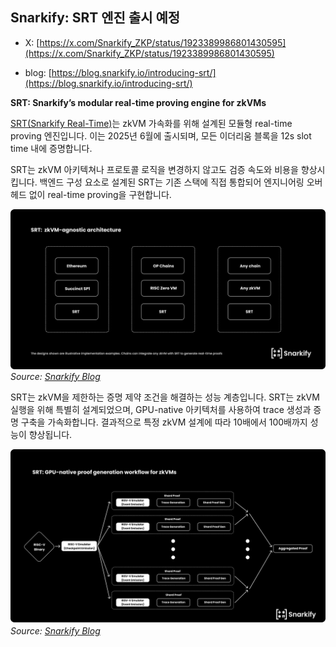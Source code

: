 ## Snarkify: SRT 엔진 출시 예정

* X: [https://x.com/Snarkify_ZKP/status/1923389986801430595](https://x.com/Snarkify_ZKP/status/1923389986801430595)

* blog: [https://blog.snarkify.io/introducing-srt/](https://blog.snarkify.io/introducing-srt/)

**SRT: Snarkify’s modular real-time proving engine for zkVMs**

[SRT(Snarkify Real-Time)](https://x.com/Snarkify_ZKP/status/1923389986801430595)는 zkVM 가속화를 위해 설계된 모듈형 real-time proving 엔진입니다. 이는 2025년 6월에 출시되며, 모든 이더리움 블록을 12s slot time 내에 증명합니다.

SRT는 zkVM 아키텍쳐나 프로토콜 로직을 변경하지 않고도 검증 속도와 비용을 향상시킵니다. 백엔드 구성 요소로 설계된 SRT는 기존 스택에 직접 통합되어 엔지니어링 오버헤드 없이 real-time proving을 구현합니다.


![SRT Architecture](./img/SRT1.png)
*Source: [Snarkify Blog](https://blog.snarkify.io/introducing-srt/)*

SRT는 zkVM을 제한하는 증명 제약 조건을 해결하는 성능 계층입니다. SRT는 zkVM 실행을 위해 특별히 설계되었으며, GPU-native 아키텍처를 사용하여 trace 생성과 증명 구축을 가속화합니다. 결과적으로 특정 zkVM 설계에 따라 10배에서 100배까지 성능이 향상됩니다.

![SRT Performance Layer](./img/SRT2.png)
*Source: [Snarkify Blog](https://blog.snarkify.io/introducing-srt/)*

